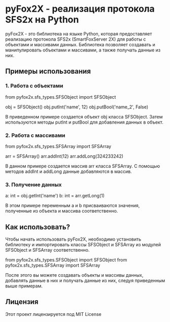 # pyFox2X - реализация протокола SFS2x на Python

pyFox2X - это библиотека на языке Python, которая предоставляет реализацию протокола SFS2x (SmartFoxServer 2X) для работы с объектами и массивами данных. Библиотека позволяет создавать и манипулировать объектами и массивами, а также получать данные из них.

## Примеры использования

### 1. Работа с объектами

from pyfox2x.sfs_types.SFSObject import SFSObject

obj = SFSObject()
obj.putInt('name', 12)
obj.putBool('name_2', False)


В приведенном примере создается объект obj класса SFSObject. Затем используются методы putInt и putBool для добавления данных в объект.

### 2. Работа с массивами

from pyfox2x.sfs_types.SFSArray import SFSArray

arr = SFSArray()
arr.addInt(12)
arr.addLong(324233242)


В данном примере создается массив arr класса SFSArray. С помощью методов addInt и addLong данные добавляются в массив.

### 3. Получение данных

a: int = obj.getInt('name')
b: int = arr.getLong(1)


В этом примере переменным a и b присваиваются значения, полученные из объекта и массива соответственно.

## Как использовать?

Чтобы начать использовать pyFox2X, необходимо установить библиотеку и импортировать классы SFSObject и SFSArray из модулей SFSObject и SFSArray соответственно.

from pyfox2x.sfs_types.SFSObject import SFSObject
from pyfox2x.sfs_types.SFSArray import SFSArray


После этого вы можете создавать объекты и массивы данных, добавлять данные в них и получать данные из них, следуя приведенным выше примерам.

## Лицензия

Этот проект лицензируется под MIT License
